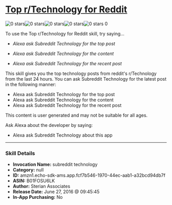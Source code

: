 # [Top r/Technology for Reddit](http://alexa.amazon.com/#skills/amzn1.echo-sdk-ams.app.fcf7b546-1970-44ec-aab1-a32bcd94db7f)
![0 stars](../../images/ic_star_border_black_18dp_1x.png)![0 stars](../../images/ic_star_border_black_18dp_1x.png)![0 stars](../../images/ic_star_border_black_18dp_1x.png)![0 stars](../../images/ic_star_border_black_18dp_1x.png)![0 stars](../../images/ic_star_border_black_18dp_1x.png) 0

To use the Top r/Technology for Reddit skill, try saying...

* *Alexa ask Subreddit Technology for the top post*

* *Alexa ask Subreddit Technology for the content*

* *Alexa ask Subreddit Technology for the recent post*

This skill gives you the top technology posts from reddit's r/Technology from the last 24 hours. You can ask Subreddit Technology for the latest post in the following manner:

- Alexa ask Subreddit Technology for the top post
- Alexa ask Subreddit Technology for the content
- Alexa ask Subreddit Technology for the recent post

This content is user generated and may not be suitable for all ages.

Ask Alexa about the developer by saying:

- Alexa ask Subreddit Technology about this app

***

### Skill Details

* **Invocation Name:** subreddit technology
* **Category:** null
* **ID:** amzn1.echo-sdk-ams.app.fcf7b546-1970-44ec-aab1-a32bcd94db7f
* **ASIN:** B01FOSU6LK
* **Author:** Sterian Associates
* **Release Date:** June 27, 2016 @ 09:45:45
* **In-App Purchasing:** No
